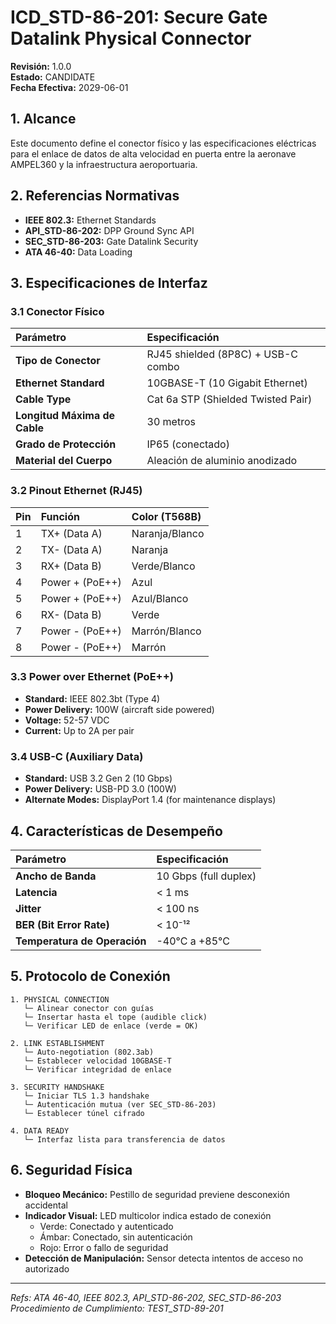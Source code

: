 # ICD_STD-86-201: Secure Gate Datalink Physical Connector

**Revisión:** 1.0.0  
**Estado:** CANDIDATE  
**Fecha Efectiva:** 2029-06-01

## 1. Alcance

Este documento define el conector físico y las especificaciones eléctricas para el enlace de datos de alta velocidad en puerta entre la aeronave AMPEL360 y la infraestructura aeroportuaria.

## 2. Referencias Normativas

- **IEEE 802.3:** Ethernet Standards
- **API_STD-86-202:** DPP Ground Sync API
- **SEC_STD-86-203:** Gate Datalink Security
- **ATA 46-40:** Data Loading

## 3. Especificaciones de Interfaz

### 3.1 Conector Físico

| Parámetro | Especificación |
|:----------|:---------------|
| **Tipo de Conector** | RJ45 shielded (8P8C) + USB-C combo |
| **Ethernet Standard** | 10GBASE-T (10 Gigabit Ethernet) |
| **Cable Type** | Cat 6a STP (Shielded Twisted Pair) |
| **Longitud Máxima de Cable** | 30 metros |
| **Grado de Protección** | IP65 (conectado) |
| **Material del Cuerpo** | Aleación de aluminio anodizado |

### 3.2 Pinout Ethernet (RJ45)

| Pin | Función | Color (T568B) |
|:----|:--------|:--------------|
| 1 | TX+ (Data A) | Naranja/Blanco |
| 2 | TX- (Data A) | Naranja |
| 3 | RX+ (Data B) | Verde/Blanco |
| 4 | Power + (PoE++) | Azul |
| 5 | Power + (PoE++) | Azul/Blanco |
| 6 | RX- (Data B) | Verde |
| 7 | Power - (PoE++) | Marrón/Blanco |
| 8 | Power - (PoE++) | Marrón |

### 3.3 Power over Ethernet (PoE++)

- **Standard:** IEEE 802.3bt (Type 4)
- **Power Delivery:** 100W (aircraft side powered)
- **Voltage:** 52-57 VDC
- **Current:** Up to 2A per pair

### 3.4 USB-C (Auxiliary Data)

- **Standard:** USB 3.2 Gen 2 (10 Gbps)
- **Power Delivery:** USB-PD 3.0 (100W)
- **Alternate Modes:** DisplayPort 1.4 (for maintenance displays)

## 4. Características de Desempeño

| Parámetro | Especificación |
|:----------|:---------------|
| **Ancho de Banda** | 10 Gbps (full duplex) |
| **Latencia** | < 1 ms |
| **Jitter** | < 100 ns |
| **BER (Bit Error Rate)** | < 10⁻¹² |
| **Temperatura de Operación** | -40°C a +85°C |

## 5. Protocolo de Conexión

```
1. PHYSICAL CONNECTION
   └─ Alinear conector con guías
   └─ Insertar hasta el tope (audible click)
   └─ Verificar LED de enlace (verde = OK)

2. LINK ESTABLISHMENT
   └─ Auto-negotiation (802.3ab)
   └─ Establecer velocidad 10GBASE-T
   └─ Verificar integridad de enlace

3. SECURITY HANDSHAKE
   └─ Iniciar TLS 1.3 handshake
   └─ Autenticación mutua (ver SEC_STD-86-203)
   └─ Establecer túnel cifrado

4. DATA READY
   └─ Interfaz lista para transferencia de datos
```

## 6. Seguridad Física

- **Bloqueo Mecánico:** Pestillo de seguridad previene desconexión accidental
- **Indicador Visual:** LED multicolor indica estado de conexión
  - Verde: Conectado y autenticado
  - Ámbar: Conectado, sin autenticación
  - Rojo: Error o fallo de seguridad
- **Detección de Manipulación:** Sensor detecta intentos de acceso no autorizado

---

*Refs: ATA 46-40, IEEE 802.3, API_STD-86-202, SEC_STD-86-203*  
*Procedimiento de Cumplimiento: TEST_STD-89-201*
